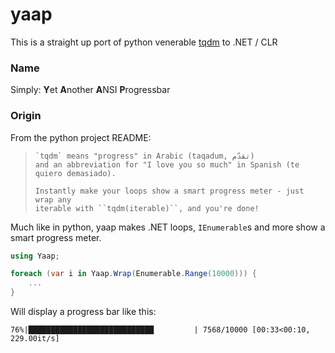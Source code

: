 # yaap

This is a straight up port of python venerable [tqdm](https://github.com/tqdm/tqdm) to .NET / CLR

### Name

Simply: **Y**et **A**nother **A**NSI **P**rogressbar

### Origin

From the python project README:

> ```
> `tqdm` means "progress" in Arabic (taqadum, تقدّم)
> and an abbreviation for "I love you so much" in Spanish (te quiero demasiado).
>
> Instantly make your loops show a smart progress meter - just wrap any
> iterable with ``tqdm(iterable)``, and you're done!
> ```

Much like in python, yaap makes .NET loops, `IEnumerable`s  and more show a smart progress meter.

```c#
using Yaap;

foreach (var i in Yaap.Wrap(Enumerable.Range(10000))) {
    ...
}
```

Will display a progress bar like this:

```
76%|████████████████████████████         | 7568/10000 [00:33<00:10, 229.00it/s]
```

